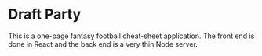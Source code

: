 # Draft Party

This is a one-page fantasy football cheat-sheet application. The front end is done in React and the back end is a very thin Node server.
